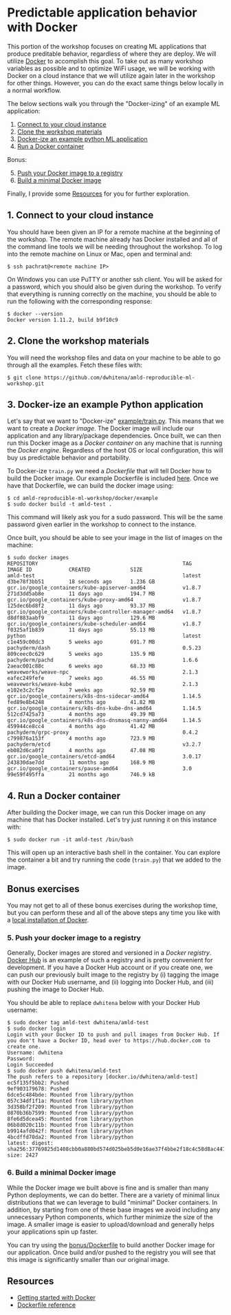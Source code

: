 # Predictable application behavior with Docker

This portion of the workshop focuses on creating ML applications that produce preditable behavior, regardless of where they are deploy. We will utilize [Docker](https://www.docker.com/) to accomplish this goal. To take out as many workshop variables as possible and to optimize WiFi usage, we will be working with Docker on a cloud instance that we will utilize again later in the workshop for other things. However, you can do the exact same things below locally in a normal workflow.

The below sections walk you through the "Docker-izing" of an example ML application:

1. [Connect to your cloud instance](README.md#1-connect-to-your-cloud-instance)
2. [Clone the workshop materials](README.md#2-clone-the-workshop-materials)
3. [Docker-ize an example python ML application](README.md#3-docker-ize-an-example-python-application)
4. [Run a Docker container](README.md#4-run-a-docker-container)

Bonus:

5. [Push your Docker image to a registry](README.md#5-push-your-docker-image-to-a-registry)
6. [Build a minimal Docker image](README.md#6-build-a-minimal-docker-image)

Finally, I provide some [Resources](README.md#resources) for you for further exploration.

## 1. Connect to your cloud instance  

You should have been given an IP for a remote machine at the beginning of the workshop.  The remote machine already has Docker installed and all of the command line tools we will be needing throughout the workshop.  To log into the remote machine on Linux or Mac, open and terminal and:

```
$ ssh pachrat@<remote machine IP>
```

On Windows you can use PuTTY or another ssh client.  You will be asked for a password, which you should also be given during the workshop.  To verify that everything is running correctly on the machine, you should be able to run the following with the corresponding response:

```
$ docker --version
Docker version 1.11.2, build b9f10c9
```

## 2. Clone the workshop materials

You will need the workshop files and data on your machine to be able to go through all the examples. Fetch these files with:

```
$ git clone https://github.com/dwhitena/amld-reproducible-ml-workshop.git
```

## 3. Docker-ize an example Python application

Let's say that we want to "Docker-ize" [example/train.py](example/train.py). This means that we want to create a *Docker image*. The Docker image will include our application and any library/package dependencies. Once built, we can then run this Docker image as a *Docker container* on any machine that is running the *Docker engine*. Regardless of the host OS or local configuration, this will buy us predictable behavior and portability.

To Docker-ize `train.py` we need a *Dockerfile* that will tell Docker how to build the Docker image. Our example Dockerfile is included [here](example/Dockerfile). Once we have that Dockerfile, we can build the docker image using:

```
$ cd amld-reproducible-ml-workshop/docker/example
$ sudo docker build -t amld-test . 
``` 

This command will likely ask you for a sudo password. This will be the same password given earlier in the workshop to connect to the instance.

Once built, you should be able to see your image in the list of images on the machine:

```
$ sudo docker images
REPOSITORY                                               TAG                 IMAGE ID            CREATED             SIZE
amld-test                                                latest              d3be78f3bb51        18 seconds ago      1.236 GB
gcr.io/google_containers/kube-apiserver-amd64            v1.8.7              271d3dd5ab8e        11 days ago         194.7 MB
gcr.io/google_containers/kube-proxy-amd64                v1.8.7              125dec6bd8f2        11 days ago         93.37 MB
gcr.io/google_containers/kube-controller-manager-amd64   v1.8.7              d8df883aabf9        11 days ago         129.6 MB
gcr.io/google_containers/kube-scheduler-amd64            v1.8.7              f0325af1b839        11 days ago         55.13 MB
python                                                   latest              c1e459c00dc3        5 weeks ago         691.7 MB
pachyderm/dash                                           0.5.23              809ceec0c629        5 weeks ago         135.9 MB
pachyderm/pachd                                          1.6.6               2aeac001c88c        6 weeks ago         68.33 MB
weaveworks/weave-npc                                     2.1.3               eafec249fefe        7 weeks ago         46.55 MB
weaveworks/weave-kube                                    2.1.3               e102e3c2cf2e        7 weeks ago         92.59 MB
gcr.io/google_containers/k8s-dns-sidecar-amd64           1.14.5              fed89e8b4248        4 months ago        41.82 MB
gcr.io/google_containers/k8s-dns-kube-dns-amd64          1.14.5              512cd7425a73        4 months ago        49.39 MB
gcr.io/google_containers/k8s-dns-dnsmasq-nanny-amd64     1.14.5              459944ce8cc4        4 months ago        41.42 MB
pachyderm/grpc-proxy                                     0.4.2               c799876a153f        4 months ago        723.9 MB
pachyderm/etcd                                           v3.2.7              eb082d6ca0f2        4 months ago        47.08 MB
gcr.io/google_containers/etcd-amd64                      3.0.17              243830dae7dd        11 months ago       168.9 MB
gcr.io/google_containers/pause-amd64                     3.0                 99e59f495ffa        21 months ago       746.9 kB
```

## 4. Run a Docker container

After building the Docker image, we can run this Docker image on any machine that has Docker installed. Let's try just running it on this instance with:

```
$ sudo docker run -it amld-test /bin/bash
```

This will open up an interactive bash shell in the container. You can explore the container a bit and try running the code (`train.py`) that we added to the image.

## Bonus exercises

You may not get to all of these bonus exercises during the workshop time, but you can perform these and all of the above steps any time you like with a [local installation of Docker](https://www.docker.com/community-edition). 

### 5. Push your docker image to a registry

Generally, Docker images are stored and versioned in a *Docker registry*. [Docker Hub](https://hub.docker.com/) is an example of such a registry and is pretty convenient for development. If you have a Docker Hub account or if you create one, we can push our previously built image to the registry by (i) tagging the image with our Docker Hub username, and (ii) logging into Docker Hub, and (iii) pushing the image to Docker Hub.

You should be able to replace `dwhitena` below with your Docker Hub username:

```
$ sudo docker tag amld-test dwhitena/amld-test
$ sudo docker login
Login with your Docker ID to push and pull images from Docker Hub. If you don't have a Docker ID, head over to https://hub.docker.com to create one.
Username: dwhitena
Password:
Login Succeeded
$ sudo docker push dwhitena/amld-test
The push refers to a repository [docker.io/dwhitena/amld-test]
ec5f135f5bb2: Pushed
9ef903179678: Pushed
6dce5c484bde: Mounted from library/python
057c34df1f1a: Mounted from library/python
3d358bf2f209: Mounted from library/python
0870b36b7599: Mounted from library/python
8fe6d5dcea45: Mounted from library/python
06b8d020c11b: Mounted from library/python
b9914afd042f: Mounted from library/python
4bcdffd70da2: Mounted from library/python
latest: digest: sha256:37769825d1408cbb0a880bd574d025beb5d0e16ae37f4bbe2f18c4c58d8ac447 size: 2427
```

### 6. Build a minimal Docker image 

While the Docker image we built above is fine and is smaller than many Python deployments, we can do better. There are a variety of minimal linux distributions that we can leverage to build "minimal" Docker containers. In addition, by starting from one of these base images we avoid including any unnecessary Python components, which further minimize the size of the image. A smaller image is easier to upload/download and generally helps your applications spin up faster.

You can try using the [bonus/Dockerfile](Dockerfile) to build another Docker image for our application. Once build and/or pushed to the registry you will see that this image is significantly smaller than our original image.

## Resources

- [Getting started with Docker](https://docs.docker.com/get-started/)
- [Dockerfile reference](https://docs.docker.com/engine/reference/builder/)
